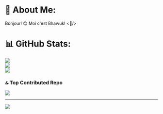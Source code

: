 # 💫 About Me:
Bonjour! 😊 Moi c'est Bhawuk! <🤠/>

# 📊 GitHub Stats:
![](https://github-readme-stats.vercel.app/api?username=geeky-bhawuk-arora&theme=default_repocard&hide_border=false&include_all_commits=true&count_private=true)<br/>
![](https://github-readme-streak-stats.herokuapp.com/?user=geeky-bhawuk-arora&theme=default_repocard&hide_border=false)<br/>
![](https://github-readme-stats.vercel.app/api/top-langs/?username=geeky-bhawuk-arora&theme=default_repocard&hide_border=false&include_all_commits=true&count_private=true&layout=compact)

### 🔝 Top Contributed Repo
![](https://github-contributor-stats.vercel.app/api?username=geeky-bhawuk-arora&limit=5&theme=dark&combine_all_yearly_contributions=true)

---
[![](https://visitcount.itsvg.in/api?id=geeky-bhawuk-arora&icon=0&color=0)](https://visitcount.itsvg.in)

